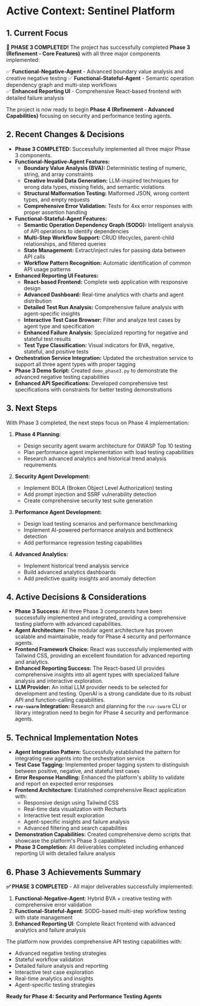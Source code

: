 # Active Context: Sentinel Platform

## 1. Current Focus

**🎉 PHASE 3 COMPLETED!** The project has successfully completed **Phase 3 (Refinement - Core Features)** with all three major components implemented:

✅ **Functional-Negative-Agent** - Advanced boundary value analysis and creative negative testing
✅ **Functional-Stateful-Agent** - Semantic operation dependency graph and multi-step workflows  
✅ **Enhanced Reporting UI** - Comprehensive React-based frontend with detailed failure analysis

The project is now ready to begin **Phase 4 (Refinement - Advanced Capabilities)** focusing on security and performance testing agents.

## 2. Recent Changes & Decisions

- **Phase 3 COMPLETED:** Successfully implemented all three major Phase 3 components.
- **Functional-Negative-Agent Features:**
  - **Boundary Value Analysis (BVA):** Deterministic testing of numeric, string, and array constraints
  - **Creative Invalid Data Generation:** LLM-inspired techniques for wrong data types, missing fields, and semantic violations
  - **Structural Malformation Testing:** Malformed JSON, wrong content types, and empty requests
  - **Comprehensive Error Validation:** Tests for 4xx error responses with proper assertion handling
- **Functional-Stateful-Agent Features:**
  - **Semantic Operation Dependency Graph (SODG):** Intelligent analysis of API operations to identify dependencies
  - **Multi-Step Workflow Support:** CRUD lifecycles, parent-child relationships, and filtered queries
  - **State Management:** Extract/inject rules for passing data between API calls
  - **Workflow Pattern Recognition:** Automatic identification of common API usage patterns
- **Enhanced Reporting UI Features:**
  - **React-based Frontend:** Complete web application with responsive design
  - **Advanced Dashboard:** Real-time analytics with charts and agent distribution
  - **Detailed Test Run Analysis:** Comprehensive failure analysis with agent-specific insights
  - **Interactive Test Case Browser:** Filter and analyze test cases by agent type and specification
  - **Enhanced Failure Analysis:** Specialized reporting for negative and stateful test results
  - **Test Type Classification:** Visual indicators for BVA, negative, stateful, and positive tests
- **Orchestration Service Integration:** Updated the orchestration service to support all three agent types with proper tagging
- **Phase 3 Demo Script:** Created `demo_phase3.py` to demonstrate the advanced negative testing capabilities
- **Enhanced API Specifications:** Developed comprehensive test specifications with constraints for better testing demonstrations

## 3. Next Steps

With Phase 3 completed, the next steps focus on Phase 4 implementation:

1.  **Phase 4 Planning:**
    - Design security agent swarm architecture for OWASP Top 10 testing
    - Plan performance agent implementation with load testing capabilities
    - Research advanced analytics and historical trend analysis requirements

2.  **Security Agent Development:**
    - Implement BOLA (Broken Object Level Authorization) testing
    - Add prompt injection and SSRF vulnerability detection
    - Create comprehensive security test suite generation

3.  **Performance Agent Development:**
    - Design load testing scenarios and performance benchmarking
    - Implement AI-powered performance analysis and bottleneck detection
    - Add performance regression testing capabilities

4.  **Advanced Analytics:**
    - Implement historical trend analysis service
    - Build advanced analytics dashboards
    - Add predictive quality insights and anomaly detection

## 4. Active Decisions & Considerations

- **Phase 3 Success:** All three Phase 3 components have been successfully implemented and integrated, providing a comprehensive testing platform with advanced capabilities.
- **Agent Architecture:** The modular agent architecture has proven scalable and maintainable, ready for Phase 4 security and performance agents.
- **Frontend Framework Choice:** React was successfully implemented with Tailwind CSS, providing an excellent foundation for advanced reporting and analytics.
- **Enhanced Reporting Success:** The React-based UI provides comprehensive insights into all agent types with specialized failure analysis and interactive exploration.
- **LLM Provider:** An initial LLM provider needs to be selected for development and testing. OpenAI is a strong candidate due to its robust API and function-calling capabilities.
- **`ruv-swarm` Integration:** Research and planning for the `ruv-swarm` CLI or library integration need to begin for Phase 4 security and performance agents.

## 5. Technical Implementation Notes

- **Agent Integration Pattern:** Successfully established the pattern for integrating new agents into the orchestration service
- **Test Case Tagging:** Implemented proper tagging system to distinguish between positive, negative, and stateful test cases
- **Error Response Handling:** Enhanced the platform's ability to validate and report on expected error responses
- **Frontend Architecture:** Established comprehensive React application with:
  - Responsive design using Tailwind CSS
  - Real-time data visualization with Recharts
  - Interactive test result exploration
  - Agent-specific insights and failure analysis
  - Advanced filtering and search capabilities
- **Demonstration Capabilities:** Created comprehensive demo scripts that showcase the platform's Phase 3 capabilities
- **Phase 3 Completion:** All deliverables completed including enhanced reporting UI with detailed failure analysis

## 6. Phase 3 Achievements Summary

**✅ PHASE 3 COMPLETED** - All major deliverables successfully implemented:

1. **Functional-Negative-Agent**: Hybrid BVA + creative testing with comprehensive error validation
2. **Functional-Stateful-Agent**: SODG-based multi-step workflow testing with state management
3. **Enhanced Reporting UI**: Complete React frontend with advanced analytics and failure analysis

The platform now provides comprehensive API testing capabilities with:
- Advanced negative testing strategies
- Stateful workflow validation
- Detailed failure analysis and reporting
- Interactive test case exploration
- Real-time analytics and insights
- Agent-specific testing strategies

**Ready for Phase 4: Security and Performance Testing Agents**
